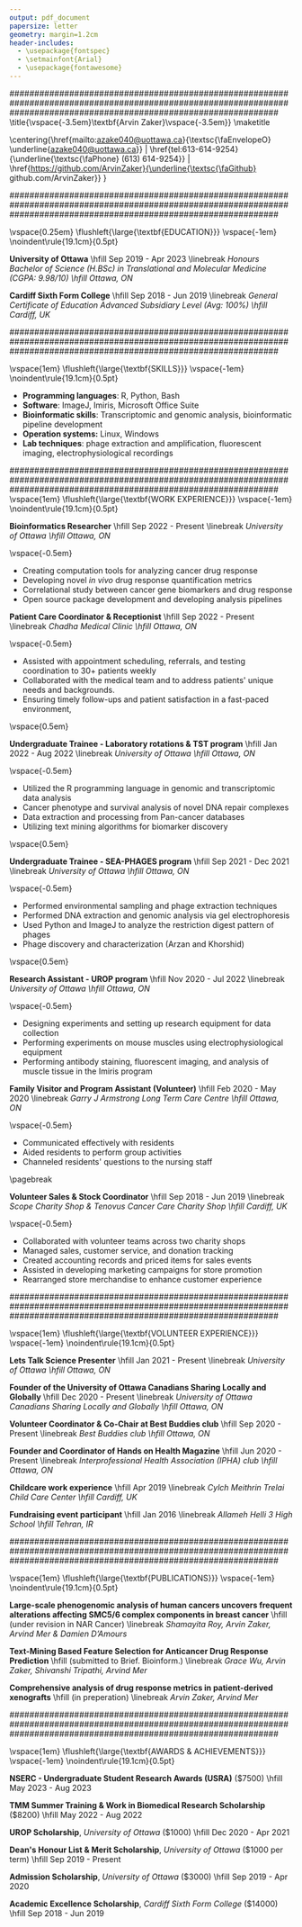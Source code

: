 ```yaml
---
output: pdf_document
papersize: letter
geometry: margin=1.2cm
header-includes:
  - \usepackage{fontspec}
  - \setmainfont{Arial}
  - \usepackage{fontawesome}
---
```


######################################################################################################################################################################
\title{\vspace{-3.5em}\textbf{Arvin Zaker}\vspace{-3.5em}}
\maketitle

\centering{\href{mailto:azake040@uottawa.ca}{\textsc{\faEnvelopeO} \underline{azake040@uottawa.ca}} |
\href{tel:613-614-9254}{\underline{\textsc{\faPhone} (613) 614-9254}} |
\href{https://github.com/ArvinZaker}{\underline{\textsc{\faGithub} github.com/ArvinZaker}} 
}

######################################################################################################################################################################

\vspace{0.25em}
\flushleft{\large{\textbf{EDUCATION}}} \vspace{-1em}
\noindent\rule{19.1cm}{0.5pt}

**University of Ottawa** \hfill Sep 2019 - Apr 2023 \linebreak
_Honours Bachelor of Science (H.BSc) in Translational and Molecular Medicine (CGPA: 9.98/10) \hfill Ottawa, ON_

**Cardiff Sixth Form College** \hfill Sep 2018 - Jun 2019 \linebreak
_General Certificate of Education Advanced Subsidiary Level (Avg: 100%) \hfill Cardiff, UK_

######################################################################################################################################################################


\vspace{1em}
\flushleft{\large{\textbf{SKILLS}}} \vspace{-1em}
\noindent\rule{19.1cm}{0.5pt}

+ **Programming languages**: R, Python, Bash
+ **Software**: ImageJ, Imiris, Microsoft Office Suite
+ **Bioinformatic skills**: Transcriptomic and genomic analysis, bioinformatic pipeline development
+ **Operation systems:** Linux, Windows
+ **Lab techniques**: phage extraction and amplification, fluorescent imaging, electrophysiological recordings



######################################################################################################################################################################
\vspace{1em}
\flushleft{\large{\textbf{WORK EXPERIENCE}}} \vspace{-1em}
\noindent\rule{19.1cm}{0.5pt}

**Bioinformatics Researcher** \hfill Sep 2022 - Present \linebreak
_University of Ottawa \hfill Ottawa, ON_ 

\vspace{-0.5em}

+ Creating computation tools for analyzing cancer drug response 
+ Developing novel _in vivo_ drug response quantification metrics
+ Correlational study between cancer gene biomarkers and drug response
+ Open source package development and developing analysis pipelines

**Patient Care Coordinator & Receptionist** \hfill Sep 2022 - Present \linebreak
_Chadha Medical Clinic \hfill Ottawa, ON_

\vspace{-0.5em}

+ Assisted with appointment scheduling, referrals, and testing coordination to 30+ patients weekly
+ Collaborated with the medical team and to address patients' unique needs and backgrounds.
+ Ensuring timely follow-ups and patient satisfaction in a fast-paced environment,


\vspace{0.5em}

**Undergraduate Trainee - Laboratory rotations & TST program** \hfill Jan 2022 - Aug 2022 \linebreak
_University of Ottawa \hfill Ottawa, ON_ 


\vspace{-0.5em}

+ Utilized the R programming language in genomic and transcriptomic data analysis
+ Cancer phenotype and survival analysis of novel DNA repair complexes
+ Data extraction and processing from Pan-cancer databases
+ Utilizing text mining algorithms for biomarker discovery


\vspace{0.5em}

**Undergraduate Trainee - SEA-PHAGES program** \hfill Sep 2021 - Dec 2021 \linebreak
_University of Ottawa \hfill Ottawa, ON_


\vspace{-0.5em}

+ Performed environmental sampling and phage extraction techniques
+ Performed DNA extraction and genomic analysis via gel electrophoresis
+ Used Python and ImageJ to analyze the restriction digest pattern of phages
+ Phage discovery and characterization (Arzan and Khorshid)

\vspace{0.5em}

**Research Assistant - UROP program**  \hfill Nov 2020 - Jul 2022 \linebreak     
_University of Ottawa \hfill Ottawa, ON_


\vspace{-0.5em}

+ Designing experiments and setting up research equipment for data collection
+ Performing experiments on mouse muscles using electrophysiological equipment
+ Performing antibody staining, fluorescent imaging, and analysis of muscle tissue in the Imiris program


**Family Visitor and Program Assistant (Volunteer)** \hfill Feb 2020 - May 2020 \linebreak
_Garry J Armstrong Long Term Care Centre \hfill Ottawa, ON_ 


\vspace{-0.5em}

+ Communicated effectively with residents
+ Aided residents to perform group activities
+ Channeled residents' questions to the nursing staff

\pagebreak

**Volunteer Sales & Stock Coordinator** \hfill Sep 2018 - Jun 2019 \linebreak
_Scope Charity Shop & Tenovus Cancer Care Charity Shop
\hfill Cardiff, UK_

\vspace{-0.5em}

+ Collaborated with volunteer teams across two charity shops
+ Managed sales, customer service, and donation tracking
+ Created accounting records and priced items for sales events
+ Assisted in developing marketing campaigns for store promotion
+ Rearranged store merchandise to enhance customer experience


######################################################################################################################################################################

\vspace{1em}
\flushleft{\large{\textbf{VOLUNTEER EXPERIENCE}}} \vspace{-1em}
\noindent\rule{19.1cm}{0.5pt}

**Lets Talk Science Presenter** \hfill Jan 2021 - Present \linebreak
_University of Ottawa \hfill Ottawa, ON_

**Founder of the University of Ottawa Canadians Sharing Locally and Globally** \hfill Dec 2020 - Present \linebreak
_University of Ottawa Canadians Sharing Locally and Globally \hfill Ottawa, ON_

**Volunteer Coordinator & Co-Chair at Best Buddies club** \hfill Sep 2020 - Present \linebreak 
_Best Buddies club \hfill Ottawa, ON_

**Founder and Coordinator of Hands on Health Magazine** \hfill Jun 2020 - Present \linebreak
_Interprofessional Health Association (IPHA) club \hfill Ottawa, ON_

**Childcare work experience** \hfill Apr 2019 \linebreak
_Cylch Meithrin Trelai Child Care Center \hfill Cardiff, UK_


**Fundraising event participant**  \hfill Jan 2016 \linebreak
_Allameh Helli 3 High School \hfill Tehran, IR_


######################################################################################################################################################################

\vspace{1em}
\flushleft{\large{\textbf{PUBLICATIONS}}} \vspace{-1em}
\noindent\rule{19.1cm}{0.5pt}

**Large-scale phenogenomic analysis of human cancers uncovers frequent alterations affecting SMC5/6 complex components in breast cancer** \hfill (under revision in NAR Cancer) \linebreak
_Shamayita Roy, Arvin Zaker, Arvind Mer & Damien D’Amours_ 

**Text-Mining Based Feature Selection for Anticancer Drug Response Prediction** \hfill (submitted to Brief. Bioinform.) \linebreak
_Grace Wu, Arvin Zaker, Shivanshi Tripathi, Arvind Mer_ 

**Comprehensive analysis of drug response metrics in patient-derived xenografts** \hfill (in preperation) \linebreak
_Arvin Zaker, Arvind Mer_ 

######################################################################################################################################################################

\vspace{1em}
\flushleft{\large{\textbf{AWARDS \& ACHIEVEMENTS}}} \vspace{-1em}
\noindent\rule{19.1cm}{0.5pt}

**NSERC - Undergraduate Student Research Awards (USRA)** ($7500) \hfill May 2023 - Aug 2023


**TMM Summer Training & Work in Biomedical Research Scholarship** ($8200) \hfill May 2022 - Aug 2022

**UROP Scholarship**, _University of Ottawa_ ($1000) \hfill Dec 2020 - Apr 2021

**Dean's Honour List \& Merit Scholarship**, _University of Ottawa_ ($1000 per term) \hfill Sep 2019 - Present

**Admission Scholarship**, _University of Ottawa_ ($3000) \hfill Sep 2019 - Apr 2020 

**Academic Excellence Scholarship**, _Cardiff Sixth Form College_ ($14000) \hfill Sep 2018 - Jun 2019


